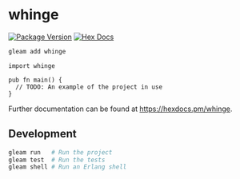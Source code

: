 # whinge

[![Package Version](https://img.shields.io/hexpm/v/whinge)](https://hex.pm/packages/whinge)
[![Hex Docs](https://img.shields.io/badge/hex-docs-ffaff3)](https://hexdocs.pm/whinge/)

```sh
gleam add whinge
```
```gleam
import whinge

pub fn main() {
  // TODO: An example of the project in use
}
```

Further documentation can be found at <https://hexdocs.pm/whinge>.

## Development

```sh
gleam run   # Run the project
gleam test  # Run the tests
gleam shell # Run an Erlang shell
```
